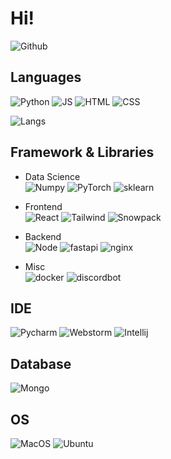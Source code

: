 # Hi!

![Github](https://github-readme-stats.vercel.app/api?username=janu8ry&show_icons=true&theme=onedark)

## Languages
![Python](https://img.shields.io/badge/Python-3776AB?style=for-the-badge&logo=python&logoColor=white)
![JS](https://img.shields.io/badge/JavaScript-F7DF1E?style=for-the-badge&logo=javascript&logoColor=black)
![HTML](https://img.shields.io/badge/HTML5-E34F26?style=for-the-badge&logo=html5&logoColor=white)
![CSS](https://img.shields.io/badge/CSS3-1572B6?style=for-the-badge&logo=css3&logoColor=white)   

![Langs](https://github-readme-stats.vercel.app/api/top-langs?username=janu8ry&show_icons=true&theme=onedark)


## Framework & Libraries
- Data Science     
![Numpy](https://img.shields.io/badge/Numpy-013243?style=for-the-badge&logo=numpy&logoColor=white)
![PyTorch](https://img.shields.io/badge/PyTorch-EE4C2C?style=for-the-badge&logo=pytorch&logoColor=white)
![sklearn](https://img.shields.io/badge/scikit--learn-F7931E?style=for-the-badge&logo=scikit-learn&logoColor=white)    

- Frontend     
![React](https://img.shields.io/badge/React-61DAFB?style=for-the-badge&logo=react&logoColor=white)
![Tailwind](https://img.shields.io/badge/Tailwind_CSS-06B6D4?style=for-the-badge&logo=tailwind-css&logoColor=white)
![Snowpack](https://img.shields.io/badge/Snowpack-2E5E82?style=for-the-badge&logo=snowpack&logoColor=white)     

- Backend     
![Node](https://img.shields.io/badge/Node.js-339933?style=for-the-badge&logo=node.js&logoColor=white)
![fastapi](https://img.shields.io/badge/FastAPI-009688?style=for-the-badge&logo=FastAPI&logoColor=white)
![nginx](https://img.shields.io/badge/Nginx-009639?style=for-the-badge&logo=nginx&logoColor=white)     

- Misc     
![docker](https://img.shields.io/badge/Docker-2496ED?style=for-the-badge&logo=docker&logoColor=white)
![discordbot](https://img.shields.io/badge/Discord.py-5865F2?style=for-the-badge&logo=discord&logoColor=white)

## IDE
![Pycharm](https://img.shields.io/badge/Pycharm-18d68c?style=for-the-badge&logo=pycharm&logoColor=white)
![Webstorm](https://img.shields.io/badge/Webstorm-05c1fd?style=for-the-badge&logo=webstorm&logoColor=white)
![Intellij](https://img.shields.io/badge/IntelliJ%20IDEA-fb2046.svg?style=for-the-badge&logo=intellij-idea&logoColor=white)


## Database
![Mongo](https://img.shields.io/badge/MongoDB-47A248?style=for-the-badge&logo=mongodb&logoColor=white)

## OS
![MacOS](https://img.shields.io/badge/macOS-999999?style=for-the-badge&logo=apple&logoColor=white)
![Ubuntu](https://img.shields.io/badge/Ubuntu-E95420?style=for-the-badge&logo=ubuntu&logoColor=white)

